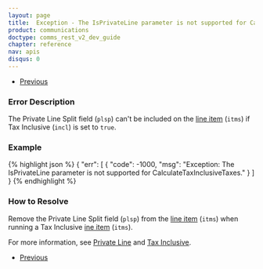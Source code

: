 ```yaml
---
layout: page
title:  Exception - The IsPrivateLine parameter is not supported for CalculateTaxInclusiveTaxes
product: communications
doctype: comms_rest_v2_dev_guide
chapter: reference
nav: apis
disqus: 0
---
```


<ul class="pager">
  <li class="previous"><a href="/communications/dev-guide_rest_v2/reference/calculate-tax-errors/"><i class="glyphicon glyphicon-chevron-left"></i>Previous</a></li>
</ul>

<h3>Error Description</h3>
The Private Line Split field (<code>plsp</code>) can't be included on the <a class="dev-guide-link" href="/communications/dev-guide_rest_v2/reference/line-item/">line item</a> (<code>itms</code>) if Tax Inclusive (<code>incl</code>) is set to <code>true</code>.

<h3>Example</h3>
{% highlight json %}
{
  "err": [
    {
      "code": -1000,
      "msg": "Exception: The IsPrivateLine parameter is not supported for CalculateTaxInclusiveTaxes."
    }
  ]
}
{% endhighlight %}

<h3>How to Resolve</h3>
Remove the Private Line Split field (<code>plsp</code>) from the <a class="dev-guide-link" href="/communications/dev-guide_rest_v2/reference/line-item/">line item</a> (<code>itms</code>) when running a Tax Inclusive <a class="dev-guide-link" href="/communications/dev-guide_rest_v2/reference/line-item/">ine item</a> (<code>itms</code>).

For more information, see <a class="dev-guide-link" href="/communications/dev-guide_rest_v2/customizing-transactions/sample-transactions/private-line/">Private Line</a> and <a class="dev-guide-link" href="/communications/dev-guide_rest_v2/customizing-transactions/sample-transactions/tax-inclusive/">Tax Inclusive</a>.

<ul class="pager">
  <li class="previous"><a href="/communications/dev-guide_rest_v2/reference/calculate-tax-errors/"><i class="glyphicon glyphicon-chevron-left"></i>Previous</a></li>
</ul>